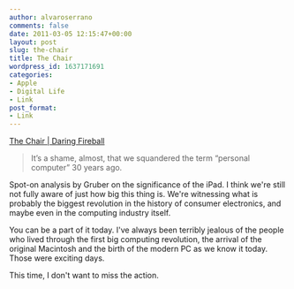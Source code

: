 ```yaml
---
author: alvaroserrano
comments: false
date: 2011-03-05 12:15:47+00:00
layout: post
slug: the-chair
title: The Chair
wordpress_id: 1637171691
categories:
- Apple
- Digital Life
- Link
post_format:
- Link
---
```


[The Chair | Daring Fireball](http://daringfireball.net/2011/03/the_chair)


<blockquote>It’s a shame, almost, that we squandered the term “personal computer” 30 years ago.</blockquote>


Spot-on analysis by Gruber on the significance of the iPad. I think we're still not fully aware of just how big this thing is. We're witnessing what is probably the biggest revolution in the history of consumer electronics, and maybe even in the computing industry itself.

You can be a part of it today. I've always been terribly jealous of the people who lived through the first big computing revolution, the arrival of the original Macintosh and the birth of the modern PC as we know it today. Those were exciting days.

This time, I don't want to miss the action.
